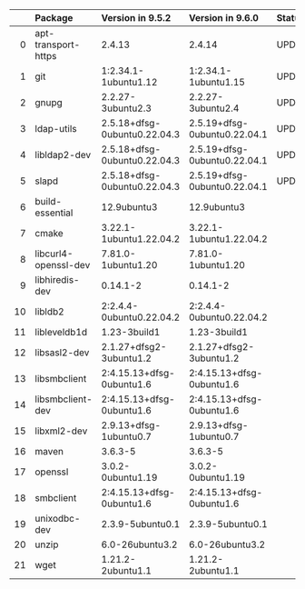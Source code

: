 <!-- markdown-link-check-disable -->

|    | Package              | Version in 9.5.2             | Version in 9.6.0             | Status   |
|---:|:---------------------|:-----------------------------|:-----------------------------|:---------|
|  0 | apt-transport-https  | 2.4.13                       | 2.4.14                       | UPDATED  |
|  1 | git                  | 1:2.34.1-1ubuntu1.12         | 1:2.34.1-1ubuntu1.15         | UPDATED  |
|  2 | gnupg                | 2.2.27-3ubuntu2.3            | 2.2.27-3ubuntu2.4            | UPDATED  |
|  3 | ldap-utils           | 2.5.18+dfsg-0ubuntu0.22.04.3 | 2.5.19+dfsg-0ubuntu0.22.04.1 | UPDATED  |
|  4 | libldap2-dev         | 2.5.18+dfsg-0ubuntu0.22.04.3 | 2.5.19+dfsg-0ubuntu0.22.04.1 | UPDATED  |
|  5 | slapd                | 2.5.18+dfsg-0ubuntu0.22.04.3 | 2.5.19+dfsg-0ubuntu0.22.04.1 | UPDATED  |
|  6 | build-essential      | 12.9ubuntu3                  | 12.9ubuntu3                  |          |
|  7 | cmake                | 3.22.1-1ubuntu1.22.04.2      | 3.22.1-1ubuntu1.22.04.2      |          |
|  8 | libcurl4-openssl-dev | 7.81.0-1ubuntu1.20           | 7.81.0-1ubuntu1.20           |          |
|  9 | libhiredis-dev       | 0.14.1-2                     | 0.14.1-2                     |          |
| 10 | libldb2              | 2:2.4.4-0ubuntu0.22.04.2     | 2:2.4.4-0ubuntu0.22.04.2     |          |
| 11 | libleveldb1d         | 1.23-3build1                 | 1.23-3build1                 |          |
| 12 | libsasl2-dev         | 2.1.27+dfsg2-3ubuntu1.2      | 2.1.27+dfsg2-3ubuntu1.2      |          |
| 13 | libsmbclient         | 2:4.15.13+dfsg-0ubuntu1.6    | 2:4.15.13+dfsg-0ubuntu1.6    |          |
| 14 | libsmbclient-dev     | 2:4.15.13+dfsg-0ubuntu1.6    | 2:4.15.13+dfsg-0ubuntu1.6    |          |
| 15 | libxml2-dev          | 2.9.13+dfsg-1ubuntu0.7       | 2.9.13+dfsg-1ubuntu0.7       |          |
| 16 | maven                | 3.6.3-5                      | 3.6.3-5                      |          |
| 17 | openssl              | 3.0.2-0ubuntu1.19            | 3.0.2-0ubuntu1.19            |          |
| 18 | smbclient            | 2:4.15.13+dfsg-0ubuntu1.6    | 2:4.15.13+dfsg-0ubuntu1.6    |          |
| 19 | unixodbc-dev         | 2.3.9-5ubuntu0.1             | 2.3.9-5ubuntu0.1             |          |
| 20 | unzip                | 6.0-26ubuntu3.2              | 6.0-26ubuntu3.2              |          |
| 21 | wget                 | 1.21.2-2ubuntu1.1            | 1.21.2-2ubuntu1.1            |          |